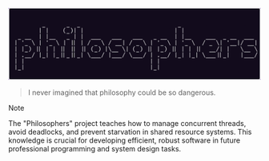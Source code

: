 ![philosophers](/philos_banner.png)


> I never imagined that philosophy could be so dangerous.


> [!NOTE]
> The "Philosophers" project teaches how to manage concurrent threads, avoid deadlocks, and prevent starvation in shared resource systems. This knowledge is crucial for developing efficient, robust software in future professional programming and system design tasks.




